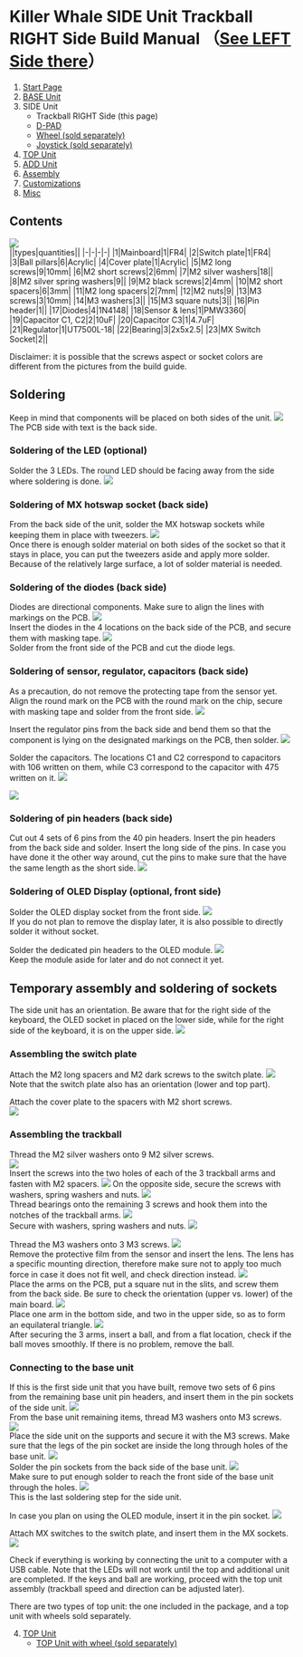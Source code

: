 # Killer Whale SIDE Unit Trackball RIGHT Side Build Manual （[See LEFT Side there](../leftside/3_SIDE_TRACKBALL.md)）

1. [Start Page](../README_EN.md)
2. [BASE Unit](../rightside/2_BASE.md)
3. SIDE Unit
   - Trackball RIGHT Side (this page)
   - [D-PAD](../rightside/3_SIDE_DPAD.md)
   - [Wheel (sold separately)](../rightside/3_SIDE_WHEEL.md)
   - [Joystick (sold separately)](../rightside/3_SIDE_JOYSTICK.md)
4. [TOP Unit](../rightside/4_TOP.md)
5. [ADD Unit](../rightside/5_ADD.md)
6. [Assembly](../rightside/6_ASSEMBLE.md)
7. [Customizations](../rightside/7_CUSTOM.md)
8. [Misc](../rightside/8_MISC.md)

## Contents
![](../img/trackball/IMG_5057.jpg)    
||types|quantities||
|-|-|-|-|
|1|Mainboard|1|FR4|
|2|Switch plate|1|FR4|
|3|Ball pillars|6|Acrylic|
|4|Cover plate|1|Acrylic|
|5|M2 long screws|9|10mm|
|6|M2 short screws|2|6mm|
|7|M2 silver washers|18||
|8|M2 silver spring washers|9||
|9|M2 black screws|2|4mm|
|10|M2 short spacers|6|3mm|
|11|M2 long spacers|2|7mm|
|12|M2 nuts|9|
|13|M3 screws|3|10mm|
|14|M3 washers|3||
|15|M3 square nuts|3||
|16|Pin header|1||
|17|Diodes|4|1N4148|
|18|Sensor & lens|1|PMW3360|
|19|Capacitor C1, C2|2|10uF|
|20|Capacitor C3|1|4.7uF|
|21|Regulator|1|UT7500L-18|
|22|Bearing|3|2x5x2.5|
|23|MX Switch Socket|2||

Disclaimer: it is possible that the screws aspect or socket colors are different from the pictures from the build guide.



## Soldering
Keep in mind that components will be placed on both sides of the unit.
![](../img/trackball/IMG_5060.jpg)  
The PCB side with text is the back side. 
### Soldering of the LED (optional)  
Solder the 3 LEDs. The round LED should be facing away from the side where soldering is done.
![](../img/trackball/IMG_5063.jpg)  


### Soldering of MX hotswap socket (back side)
From the back side of the unit, solder the MX hotswap sockets while keeping them in place with tweezers.
![](../img/trackball/IMG_6009.jpg)  
Once there is enough solder material on both sides of the socket so that it stays in place, you can put the tweezers aside and apply more solder.
Because of the relatively large surface, a lot of solder material is needed.

### Soldering of the diodes (back side)
Diodes are directional components. Make sure to align the lines with markings on the PCB.
![](../img/trackball/IMG_6012.jpg)  
Insert the diodes in the 4 locations on the back side of the PCB, and secure them with masking tape.
![](../img/trackball/IMG_6016.jpg)  
Solder from the front side of the PCB and cut the diode legs.

### Soldering of sensor, regulator, capacitors (back side)
As a precaution, do not remove the protecting tape from the sensor yet.
Align the round mark on the PCB with the round mark on the chip, secure with masking tape and solder from the front side.
![](../img/trackball/IMG_5084.jpg)  

Insert the regulator pins from the back side and bend them so that the component is lying on the designated markings on the PCB, then solder.
![](../img/trackball/IMG_5091.jpg)  

Solder the capacitors. The locations C1 and C2 correspond to capacitors with 106 written on them, while C3 correspond to the capacitor with 475 written on it.
![](../img/trackball/IMG_7074.jpg)  
 
![](../img/trackball/IMG_5096.jpg)  


### Soldering of pin headers (back side)
Cut out 4 sets of 6 pins from the 40 pin headers. Insert the pin headers from the back side and solder.
Insert the long side of the pins. In case you have done it the other way around, cut the pins to make sure that the have the same length as the short side.
![](../img/trackball/IMG_5107.jpg)  

### Soldering of OLED Display (optional, front side)
Solder the OLED display socket from the front side.
![](../img/trackball/IMG_5109.jpg)  
If you do not plan to remove the display later, it is also possible to directly solder it without socket.

Solder the dedicated pin headers to the OLED module.
![](../img/trackball/IMG_5116.jpg)  
Keep the module aside for later and do not connect it yet.

## Temporary assembly and soldering of sockets
The side unit has an orientation. Be aware that for the right side of the keyboard, the OLED socket in placed on the lower side, while for the right side of the keyboard, it is on the upper side.
![](../img/trackball/IMG_5117.jpg)  

### Assembling the switch plate
Attach the M2 long spacers and M2 dark screws to the switch plate.
![](../img/trackball/IMG_5126.jpg)  
Note that the switch plate also has an orientation (lower and top part).
  
Attach the cover plate to the spacers with M2 short screws.  
![](../img/trackball/IMG_5127.jpg)  

### Assembling the trackball

Thread the M2 silver washers onto 9 M2 silver screws.  
![](../img/trackball/IMG_5130.jpg)  
Insert the screws into the two holes of each of the 3 trackball arms and fasten with M2 spacers. 
![](../img/trackball/IMG_5134.jpg)
On the opposite side, secure the screws with washers, spring washers and nuts.
![](../img/trackball/IMG_5137.jpg)  
Thread bearings onto the remaining 3 screws and hook them into the notches of the trackball arms.
![](../img/trackball/IMG_5142.jpg)  
Secure with washers, spring washers and nuts.
![](../img/trackball/IMG_5147.jpg)  

Thread the M3 washers onto 3 M3 screws. 
![](../img/trackball/IMG_5149.jpg)  
Remove the protective film from the sensor and insert the lens. The lens has a specific mounting direction, therefore make sure not to apply too much force in case it does not fit well, and check direction instead.
![](../img/trackball/IMG_5155.jpg)  
Place the arms on the PCB, put a square nut in the slits, and screw them from the back side.
Be sure to check the orientation (upper vs. lower) of the main board.
![](../img/trackball/IMG_5157.jpg)  
Place one arm in the bottom side, and two in the upper side, so as to form an equilateral triangle.
![](../img/trackball/IMG_5159.jpg)  
After securing the 3 arms, insert a ball, and from a flat location, check if the ball moves smoothly. If there is no problem, remove the ball.

### Connecting to the base unit
If this is the first side unit that you have built, remove two sets of 6 pins from the remaining base unit pin headers, and insert them in the pin sockets of the side unit.
![](../img/trackball/IMG_5167.jpg)  
From the base unit remaining items, thread M3 washers onto M3 screws.  
![](../img/trackball/IMG_5169.jpg)  
Place the side unit on the supports and secure it with the M3 screws. Make sure that the legs of the pin socket are inside the long through holes of the base unit.
![](../img/trackball/IMG_5177.jpg)  
Solder the pin sockets from the back side of the base unit.
![](../img/trackball/IMG_5180.jpg)  
Make sure to put enough solder to reach the front side of the base unit through the holes.
![](../img/trackball/IMG_5184.jpg)  
This is the last soldering step for the side unit.

In case you plan on using the OLED module, insert it in the pin socket.
![](../img/trackball/IMG_5190.jpg) 

Attach MX switches to the switch plate, and insert them in the MX sockets. 
![](../img/trackball/IMG_5193.jpg) 

Check if everything is working by connecting the unit to a computer with a USB cable. Note that the LEDs will not work until the top and additional unit are completed.
If the keys and ball are working, proceed with the top unit assembly (trackball speed and direction can be adjusted later).

There are two types of top unit: the one included in the package, and a top unit with wheels sold separately.
  
4. [TOP Unit](../rightside/4_TOP.md)
   - [TOP Unit with wheel (sold separately)](../rightside/4_TOP_WHEEL.md)

